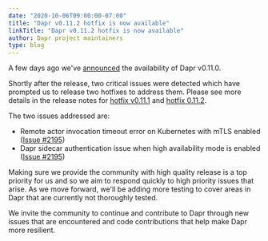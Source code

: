 ```yaml
---
date: "2020-10-06T09:00:00-07:00"
title: "Dapr v0.11.2 hotfix is now available"
linkTitle: "Dapr v0.11.2 hotfix is now available"
author: Dapr project maintainers
type: blog
---
```


A few days ago we've [announced](https://blog.dapr.io/posts/2020/10/01/dapr-v0.11.0-is-now-available/) the availability of Dapr v0.11.0.

Shortly after the release, two critical issues were detected which have prompted us to release two hotfixes to address them. Please see more details in the release notes for [hotfix v0.11.1](https://github.com/dapr/dapr/releases/tag/v0.11.1) and [hotfix 0.11.2](https://github.com/dapr/dapr/releases/tag/v0.11.2).

The two issues addressed are:

* Remote actor invocation timeout error on Kubernetes with mTLS enabled ([Issue #2195](https://github.com/dapr/dapr/issues/2195))
* Dapr sidecar authentication issue when high availability mode is enabled ([Issue #2195](https://github.com/dapr/dapr/issues/2187))

Making sure we provide the community with high quality release is a top priority for us and so we aim to respond quickly to high priority issues that arise. As we move forward, we'll be adding more testing to cover areas in Dapr that are currently not thoroughly tested.

We invite the community to continue and contribute to Dapr through new issues that are encountered and code contributions that help make Dapr more resilient.